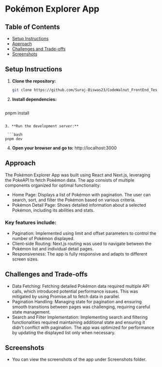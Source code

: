# Pokémon Explorer App

## Table of Contents
- [Setup Instructions](#setup-instructions)
- [Approach](#approach)
- [Challenges and Trade-offs](#challenges-and-trade-offs)
- [Screenshots](#screenshots)

## Setup Instructions

1. **Clone the repository:**
   ```bash
   git clone https://github.com/Suraj-Biswas23/CodeWalnut_FrontEnd_Test.git
   ```

2. **Install dependencies:**

   ```bash
  pnpm install
  ```

3. **Run the development server:**

   ```bash
  pnpm dev
  ```

4. **Open your browser and go to:**
  http://localhost:3000

## Approach
The Pokémon Explorer App was built using React and Next.js, leveraging the PokeAPI to fetch Pokémon data. The app consists of multiple components organized for optimal functionality:

- Home Page: Displays a list of Pokémon with pagination. The user can search, sort, and filter the Pokémon based on various criteria.
- Pokémon Detail Page: Shows detailed information about a selected Pokémon, including its abilities and stats.

### Key features include:

- Pagination: Implemented using limit and offset parameters to control the number of Pokémon displayed.
- Client-side Routing: Next.js routing was used to navigate between the Pokémon list and individual detail pages.
- Responsiveness: The app is fully responsive and adapts to different screen sizes.

## Challenges and Trade-offs
- Data Fetching: Fetching detailed Pokémon data required multiple API calls, which introduced potential performance issues. This was mitigated by using Promise.all to fetch data in parallel.
- Pagination Handling: Managing state for pagination and ensuring smooth transitions between pages was challenging, requiring careful state management.
- Search and Filter Implementation: Implementing search and filtering functionalities required maintaining additional state and ensuring it didn't conflict with pagination. The app was optimized for performance by updating the displayed list only when necessary.

## Screenshots
- You can view the screenshots of the app under Screenshots folder.

